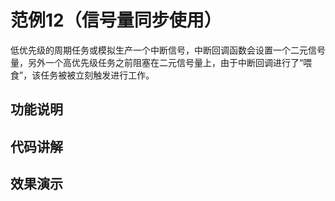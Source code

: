 # 范例12（信号量同步使用）

低优先级的周期任务或模拟生产一个中断信号，中断回调函数会设置一个二元信号量，另外一个高优先级任务之前阻塞在二元信号量上，由于中断回调进行了“喂食”，该任务被被立刻触发进行工作。

## 功能说明

## 代码讲解

## 效果演示